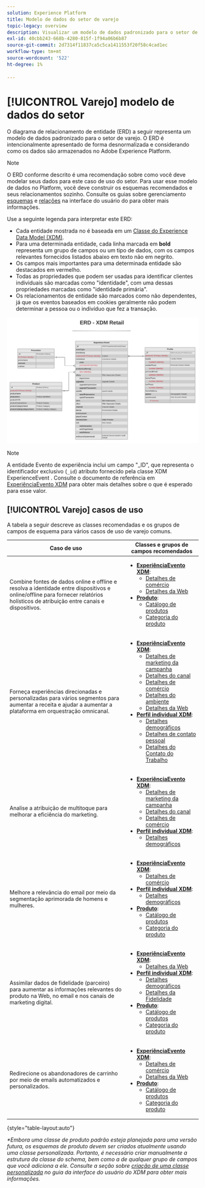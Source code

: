 ```yaml
---
solution: Experience Platform
title: Modelo de dados do setor de varejo
topic-legacy: overview
description: Visualizar um modelo de dados padronizado para o setor de varejo, compatível com o Experience Data Model (XDM) para uso no Adobe Experience Platform.
exl-id: 40cbb243-668b-4280-815f-1f94a06b6b87
source-git-commit: 2d7314f11837ca5c5ca1411553f20f58c4cad1ec
workflow-type: tm+mt
source-wordcount: '522'
ht-degree: 1%

---
```


# [!UICONTROL Varejo] modelo de dados do setor

O diagrama de relacionamento de entidade (ERD) a seguir representa um modelo de dados padronizado para o setor de varejo. O ERD é intencionalmente apresentado de forma desnormalizada e considerando como os dados são armazenados no Adobe Experience Platform.

>[!NOTE]
>
>O ERD conforme descrito é uma recomendação sobre como você deve modelar seus dados para este caso de uso do setor. Para usar esse modelo de dados no Platform, você deve construir os esquemas recomendados e seus relacionamentos sozinho. Consulte os guias sobre gerenciamento [esquemas](../../ui/resources/schemas.md) e [relações](../../tutorials/relationship-ui.md) na interface do usuário do para obter mais informações.

Use a seguinte legenda para interpretar este ERD:

* Cada entidade mostrada no é baseada em um [Classe do Experience Data Model (XDM)](../composition.md#class).
* Para uma determinada entidade, cada linha marcada em **bold** representa um grupo de campos ou um tipo de dados, com os campos relevantes fornecidos listados abaixo em texto não em negrito.
* Os campos mais importantes para uma determinada entidade são destacados em vermelho.
* Todas as propriedades que podem ser usadas para identificar clientes individuais são marcadas como &quot;identidade&quot;, com uma dessas propriedades marcadas como &quot;identidade primária&quot;.
* Os relacionamentos de entidade são marcados como não dependentes, já que os eventos baseados em cookies geralmente não podem determinar a pessoa ou o indivíduo que fez a transação.

![](../../images/industries/retail.png)

>[!NOTE]
>
>A entidade Evento de experiência inclui um campo &quot;_ID&quot;, que representa o identificador exclusivo (`_id`) atributo fornecido pela classe XDM ExperienceEvent . Consulte o documento de referência em [ExperiênciaEvento XDM](../../classes/experienceevent.md) para obter mais detalhes sobre o que é esperado para esse valor.

## [!UICONTROL Varejo] casos de uso

A tabela a seguir descreve as classes recomendadas e os grupos de campos de esquema para vários casos de uso de varejo comuns.

| Caso de uso | Classes e grupos de campos recomendados |
| --- | --- |
| Combine fontes de dados online e offline e resolva a identidade entre dispositivos e online/offline para fornecer relatórios holísticos de atribuição entre canais e dispositivos. | <ul><li>**[ExperiênciaEvento XDM](../../classes/experienceevent.md)**:<ul><li>[Detalhes de comércio](../../field-groups/event/commerce-details.md)</li><li>[Detalhes da Web](../../field-groups/event/web-details.md)</li></ul></li><li>**[Produto](../../classes/product.md)**:<ul><li>[Catálogo de produtos](../../field-groups/product/product-catalog.md)</li><li>[Categoria do produto](../../field-groups/product/product-category.md)</li></ul></li></ul> |
| Forneça experiências direcionadas e personalizadas para vários segmentos para aumentar a receita e ajudar a aumentar a plataforma em orquestração omnicanal. | <ul><li>**[ExperiênciaEvento XDM](../../classes/experienceevent.md)**:<ul><li>[Detalhes de marketing da campanha](../../field-groups/event/campaign-marketing-details.md)</li><li>[Detalhes do canal](../../field-groups/event/channel-details.md)</li><li>[Detalhes de comércio](../../field-groups/event/commerce-details.md)</li><li>[Detalhes do ambiente](../../field-groups/event/environment-details.md)</li><li>[Detalhes da Web](../../field-groups/event/web-details.md)</li></ul></li><li>**[Perfil individual XDM](../../classes/individual-profile.md)**:<ul><li>[Detalhes demográficos](../../field-groups/profile/demographic-details.md)</li><li>[Detalhes de contato pessoal](../../field-groups/profile/personal-contact-details.md)</li><li>[Detalhes do Contato do Trabalho](../../field-groups/profile/work-contact-details.md)</li></ul></li></ul> |
| Analise a atribuição de multitoque para melhorar a eficiência do marketing. | <ul><li>**[ExperiênciaEvento XDM](../../classes/experienceevent.md)**:<ul><li>[Detalhes de marketing da campanha](../../field-groups/event/campaign-marketing-details.md)</li><li>[Detalhes do canal](../../field-groups/event/channel-details.md)</li><li>[Detalhes de comércio](../../field-groups/event/commerce-details.md)</li></ul></li><li>**[Perfil individual XDM](../../classes/individual-profile.md)**:<ul><li>[Detalhes demográficos](../../field-groups/profile/demographic-details.md)</li></ul></li></ul> |
| Melhore a relevância do email por meio da segmentação aprimorada de homens e mulheres. | <ul><li>**[ExperiênciaEvento XDM](../../classes/experienceevent.md)**:<ul><li>[Detalhes de comércio](../../field-groups/event/commerce-details.md)</li></ul></li><li>**[Perfil individual XDM](../../classes/individual-profile.md)**:<ul><li>[Detalhes demográficos](../../field-groups/profile/demographic-details.md)</li></ul></li><li>**[Produto](../../classes/product.md)**:<ul><li>[Catálogo de produtos](../../field-groups/product/product-catalog.md)</li><li>[Categoria do produto](../../field-groups/product/product-category.md)</li></ul></li></ul> |
| Assimilar dados de fidelidade (parceiro) para aumentar as informações relevantes do produto na Web, no email e nos canais de marketing digital. | <ul><li>**[ExperiênciaEvento XDM](../../classes/experienceevent.md)**:<ul><li>[Detalhes da Web](../../field-groups/event/web-details.md)</li></ul></li><li>**[Perfil individual XDM](../../classes/individual-profile.md)**:<ul><li>[Detalhes demográficos](../../field-groups/profile/demographic-details.md)</li><li>[Detalhes da Fidelidade](../../field-groups/profile/loyalty-details.md)</li></ul></li><li>**[Produto](../../classes/product.md)**:<ul><li>[Catálogo de produtos](../../field-groups/product/product-catalog.md)</li><li>[Categoria do produto](../../field-groups/product/product-category.md)</li></ul></li></ul> |
| Redirecione os abandonadores de carrinho por meio de emails automatizados e personalizados. | <ul><li>**[ExperiênciaEvento XDM](../../classes/experienceevent.md)**:<ul><li>[Detalhes de comércio](../../field-groups/event/commerce-details.md)</li><li>[Detalhes da Web](../../field-groups/event/web-details.md)</li></ul></li><li>**[Produto](../../classes/product.md)**:<ul><li>[Catálogo de produtos](../../field-groups/product/product-catalog.md)</li><li>[Categoria do produto](../../field-groups/product/product-category.md)</li></ul></li></ul> |

{style=&quot;table-layout:auto&quot;}

*\*Embora uma classe de produto padrão esteja planejada para uma versão futura, os esquemas de produto devem ser criados atualmente usando uma classe personalizada. Portanto, é necessário criar manualmente a estrutura da classe do schema, bem como a de qualquer grupo de campos que você adiciona a ele. Consulte a seção sobre [criação de uma classe personalizada](../../ui/resources/classes.md#create) no guia da interface do usuário do XDM para obter mais informações.*

